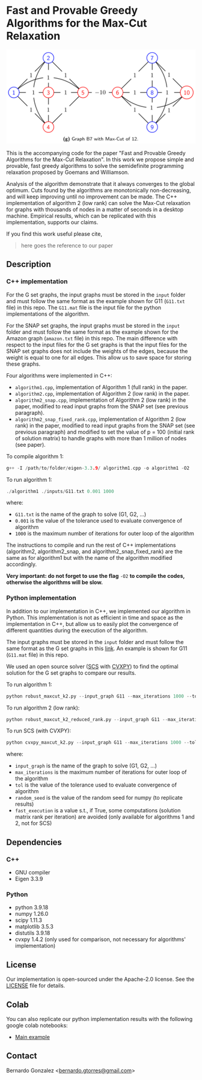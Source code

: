 # Fast and Provable Greedy Algorithms for the Max-Cut Relaxation
![Toy graph example B7](/imgs/B7_graph.png)

This is the accompanying code for the paper "Fast and Provable Greedy Algorithms for the Max-Cut Relaxation". In this work we propose simple and provable, fast greedy algorithms to solve the semidefinite programming relaxation proposed by Goemans and Williamson.

Analysis of the algorithm demonstrate that it always converges to the global optimum. Cuts found by the algorithms are monotonically non-decreasing, and will keep improving until no improvement can be made. The C++ implementation
of algorithm 2 (low rank) can solve the Max-Cut relaxation for graphs with thousands of nodes in a matter of seconds in a desktop machine. Empirical results, which can be replicated with this implementation, supports our claims.

If you find this work useful please cite,

> here goes the reference to our paper

## Description

### C++ implementation
For the G set graphs, the input graphs must be stored in the `input` folder and must follow the same format as the example shown for G11 (`G11.txt` file) in this repo. The `G11.mat` file is the input file for the python implementations of the algorithm.

For the SNAP set graphs, the input graphs must be stored in the `input` folder and must follow the same format as the example shown for the Amazon graph (`amazon.txt` file) in this repo. The main difference with respect to the input files for the G set graphs is that the input files for the SNAP set graphs does not include the weights of the edges, because the weight is equal to one for all edges. This allow us to save space for storing these graphs.

Four algorithms were implemented in C++:
- `algorithm1.cpp`, implementation of Algorithm 1 (full rank) in the paper.
- `algorithm2.cpp`, implementation of Algorithm 2 (low rank) in the paper.
- `algorithm2_snap.cpp`, implementation of Algorithm 2 (low rank) in the paper, modified to read input graphs from the SNAP set (see previous paragraph).
- `algorithm2_snap_fixed_rank.cpp`, implementation of Algorithm 2 (low rank) in the paper, modified to read input graphs from the SNAP set (see previous paragraph) and modified to set the value of p = 100 (initial rank of solution matrix) to handle graphs with more than 1 million of nodes (see paper).

To compile algorithm 1:

``` cpp
g++ -I /path/to/folder/eigen-3.3.9/ algorithm1.cpp -o algorithm1 -O2
```

To run algorithm 1:

``` cpp
./algorithm1 ./inputs/G11.txt 0.001 1000
```

where:
- `G11.txt` is the name of the graph to solve (G1, G2, ...)
- `0.001` is the value of the tolerance used to evaluate convergence of algorithm
- `1000` is the maximum number of iterations for outer loop of the algorithm

The instructions to compile and run the rest of C++ implementations (algorithm2, algorithm2_snap, and algorithm2_snap_fixed_rank) are the same as for algorithm1 but with the name of the algorithm modified accordingly.

**Very important: do not forget to use the flag** `-O2` **to compile the codes, otherwise the algorithms will be slow.**

### Python implementation
In addition to our implementation in C++, we implemented our algorithm in Python. This implementation is not as efficient in time and space as the implementation in C++, but allow us to easily plot the convergence of different quantities during the execution of the algorithm.

The input graphs must be stored in the `input` folder and must follow the same format as the G set graphs in this [link](https://sparse.tamu.edu/Gset). An example is shown for G11 (`G11.mat` file) in this repo.

We used an open source solver ([SCS](https://www.cvxgrp.org/scs/index.html) with [CVXPY](https://www.cvxpy.org/)) to find the optimal solution for the G set graphs to compare our results.

To run algorithm 1:

``` python
python robust_maxcut_k2.py --input_graph G11 --max_iterations 1000 --tol 0.001 --random_seed 0 --fast_execution on
```

To run algorithm 2 (low rank):

``` python
python robust_maxcut_k2_reduced_rank.py --input_graph G11 --max_iterations 1000 --tol 0.001 --random_seed 0 --fast_execution on
```

To run SCS (with CVXPY):

``` python
python cvxpy_maxcut_k2.py --input_graph G11 --max_iterations 1000 --tol 0.001 --random_seed 0
```

where:
- `input_graph` is the name of the graph to solve (G1, G2, ...)
- `max_iterations` is the maximum number of iterations for outer loop of the algorithm
- `tol` is the value of the tolerance used to evaluate convergence of algorithm
- `random_seed` is the value of the random seed for numpy (to replicate results)
- `fast_execution` is a value s.t., if True, some computations (solution matrix rank per iteration) are avoided (only available for algorithms 1 and 2, not for SCS)

## Dependencies

### C++
- GNU compiler
- Eigen 3.3.9

### Python
- python 3.9.18
- numpy 1.26.0
- scipy 1.11.3
- matplotlib 3.5.3
- distutils 3.9.18
- cvxpy 1.4.2 (only used for comparison, not necessary for algorithms' implementation)

## License
Our implementation is open-sourced under the Apache-2.0 license. See the [LICENSE](https://github.com/b3r8/robust-greedy-maxcut/blob/main/LICENSE) file for details.

## Colab
You can also replicate our python implementation results with the following google colab notebooks:
- [Main example](https://colab.research.google.com/drive/1vZtJUD_Afd0HHdPcAthm5QdSYYSfaCJi?usp=sharing)

## Contact
Bernardo Gonzalez <[bernardo.gtorres@gmail.com](mailto:bernardo.gtorres@gmail.com)>
